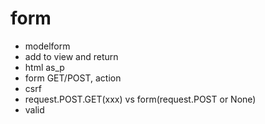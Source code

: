 # form

- modelform
- add to view and return
- html as_p
- form GET/POST, action
- csrf
- request.POST.GET(xxx)  vs   form(request.POST or None)
- valid